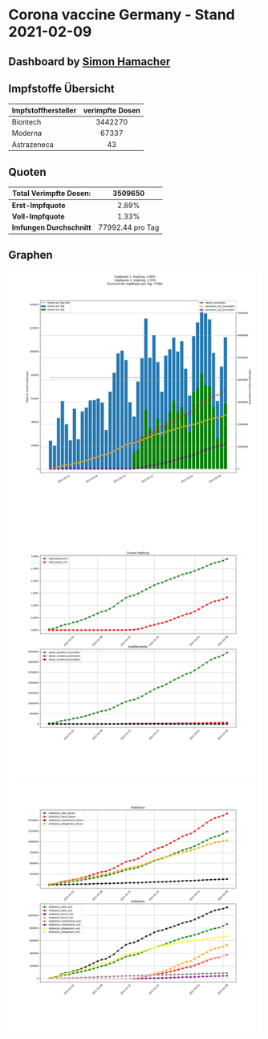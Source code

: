 # Corona vaccine Germany - Stand 2021-02-09
## Dashboard by [Simon Hamacher](https://www.shamacher.eu)
## Impfstoffe Übersicht
**Impfstoffhersteller** | **verimpfte Dosen**
-------- | :--------:
Biontech | 3442270
Moderna | 67337
Astrazeneca | 43


## Quoten
**Total Verimpfte Dosen:** | 3509650
-------- | :--------:
**Erst-Impfquote** | 2.89%
**Voll-Impfquote** | 1.33%
**Imfungen Durchschnitt** | 77992.44 pro Tag
## Graphen
<img src="Impfungen-Corona-01.jpg" alt="Corona-1" title="optionaler Titel" />
<img src="Impfungen-Corona-02.jpg" alt="Corona-2" title="optionaler Titel" />
<img src="Impfungen-Corona-03.jpg" alt="Corona-3" title="optionaler Titel" />


